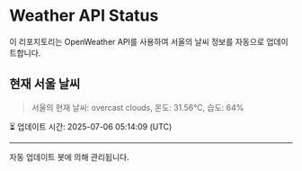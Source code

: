 
# Weather API Status

이 리포지토리는 OpenWeather API를 사용하여 서울의 날씨 정보를 자동으로 업데이트합니다.

## 현재 서울 날씨
> 서울의 현재 날씨: overcast clouds, 온도: 31.56°C, 습도: 64%

⏳ 업데이트 시간: 2025-07-06 05:14:09 (UTC)

---
자동 업데이트 봇에 의해 관리됩니다.
